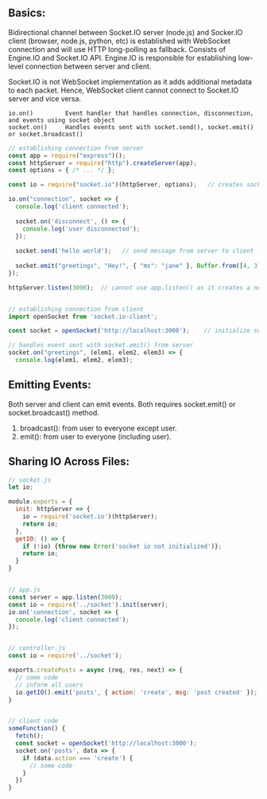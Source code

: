 ## Basics:
Bidirectional channel between Socket.IO server (node.js) and Socker.IO client (browser, node.js, python, etc) is established with WebSocket connection and will use HTTP long-polling as fallback. Consists of Engine.IO and Socket.IO API. Engine.IO is responsible for establishing low-level connection between server and client.

Socket.IO is not WebSocket implementation as it adds additional metadata to each packet. Hence, WebSocket client cannot connect to Socket.IO server and vice versa.

```
io.on()         Event handler that handles connection, disconnection, and events using socket object
socket.on()     Handles events sent with socket.send(), socket.emit() or socket.broadcast()
```

```javascript
// establishing connection from server
const app = require("express")();
const httpServer = require("http").createServer(app);
const options = { /* ... */ };

const io = require("socket.io")(httpServer, options);   // creates socket.io instance

io.on("connection", socket => {
  console.log('client connected');
  
  socket.on('disconnect', () => {
    console.log('user disconnected');
  });
  
  socket.send('hello world');   // send message from server to client
  
  socket.emit("greetings", "Hey!", { "ms": "jane" }, Buffer.from([4, 3, 3, 1]));
});

httpServer.listen(3000);  // cannot use app.listen() as it creates a new HTTP server


// establishing connection from client
import openSocket from 'socket.io-client';

const socket = openSocket('http://localhost:3000');    // initialize socket object to establish client connection to server

// handles event sent with socket.emit() from server
socket.on("greetings", (elem1, elem2, elem3) => {
  console.log(elem1, elem2, elem3);
```

## Emitting Events:
Both server and client can emit events. Both requires socket.emit() or socket.broadcast() method. 
1) broadcast(): from user to everyone except user.
2) emit(): from user to everyone (including user).

## Sharing IO Across Files:
```javascript
// socket.js
let io;

module.exports = {
  init: httpServer => {
    io = require('socket.io')(httpServer);
    return io;
  }, 
  getIO: () => {
    if (!io) {throw new Error('socket io not initialized')};
    return io;
  }
}


// app.js
const server = app.listen(3000);
const io = require('../socket').init(server);
io.on('connection', socket => {
  console.log('client connected');
});


// controller.js
const io = require('../socket');

exports.createPosts = async (req, res, next) => {
  // some code
  // inform all users
  io.getIO().emit('posts', { action: 'create', msg: 'post created' });
}


// client code
someFunction() {
  fetch();
  const socket = openSocket('http://localhost:3000');
  socket.on('posts', data => {
    if (data.action === 'create') {
      // some code
    }
  })
}
```
